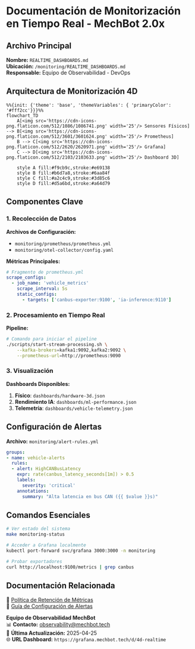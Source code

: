 # **Documentación de Monitorización en Tiempo Real - MechBot 2.0x**

## **Archivo Principal**
**Nombre:** `REALTIME_DASHBOARDS.md`  
**Ubicación:** `/monitoring/REALTIME_DASHBOARDS.md`  
**Responsable:** Equipo de Observabilidad - DevOps

## **Arquitectura de Monitorización 4D**

```mermaid
%%{init: {'theme': 'base', 'themeVariables': { 'primaryColor': '#fff2cc'}}}%%
flowchart_TD
    A[<img src='https://cdn-icons-png.flaticon.com/512/1086/1086741.png' width='25'/> Sensores Físicos] --> B[<img src='https://cdn-icons-png.flaticon.com/512/3601/3601624.png' width='25'/> Prometheus]
    B --> C[<img src='https://cdn-icons-png.flaticon.com/512/2620/2620971.png' width='25'/> Grafana]
    C --> D[<img src='https://cdn-icons-png.flaticon.com/512/2103/2103633.png' width='25'/> Dashboard 3D]
    
    style A fill:#f9cb9c,stroke:#e69138
    style B fill:#b6d7a8,stroke:#6aa84f
    style C fill:#a2c4c9,stroke:#3d85c6
    style D fill:#d5a6bd,stroke:#a64d79
```

## **Componentes Clave**

### **1. Recolección de Datos**
**Archivos de Configuración:**
- `monitoring/prometheus/prometheus.yml`
- `monitoring/otel-collector/config.yaml`

**Métricas Principales:**
```yaml
# Fragmento de prometheus.yml
scrape_configs:
  - job_name: 'vehicle_metrics'
    scrape_interval: 5s
    static_configs:
      - targets: ['canbus-exporter:9100', 'ia-inference:9110']
```

### **2. Procesamiento en Tiempo Real**
**Pipeline:**
```bash
# Comando para iniciar el pipeline
./scripts/start-stream-processing.sh \
    --kafka-brokers=kafka1:9092,kafka2:9092 \
    --prometheus-url=http://prometheus:9090
```

### **3. Visualización**
**Dashboards Disponibles:**
1. **Físico**: `dashboards/hardware-3d.json`
2. **Rendimiento IA**: `dashboards/ml-performance.json`
3. **Telemetría**: `dashboards/vehicle-telemetry.json`

## **Configuración de Alertas**

**Archivo:** `monitoring/alert-rules.yml`
```yaml
groups:
- name: vehicle-alerts
  rules:
  - alert: HighCANBusLatency
    expr: rate(canbus_latency_seconds[1m]) > 0.5
    labels:
      severity: 'critical'
    annotations:
      summary: "Alta latencia en bus CAN ({{ $value }}s)"
```

## **Comandos Esenciales**

```bash
# Ver estado del sistema
make monitoring-status

# Acceder a Grafana localmente
kubectl port-forward svc/grafana 3000:3000 -n monitoring

# Probar exportadores
curl http://localhost:9100/metrics | grep canbus
```

## **Documentación Relacionada**
📌 [Política de Retención de Métricas](monitoring/RETENTION_POLICY.md)  
📌 [Guía de Configuración de Alertas](monitoring/ALERTING_GUIDE.md)

**Equipo de Observabilidad MechBot**  
📊 **Contacto:** [observability@mechbot.tech](mailto:observability@mechbot.tech)  
🔧 **Última Actualización:** 2025-04-25  
🌐 **URL Dashboard:** `https://grafana.mechbot.tech/d/4d-realtime`
